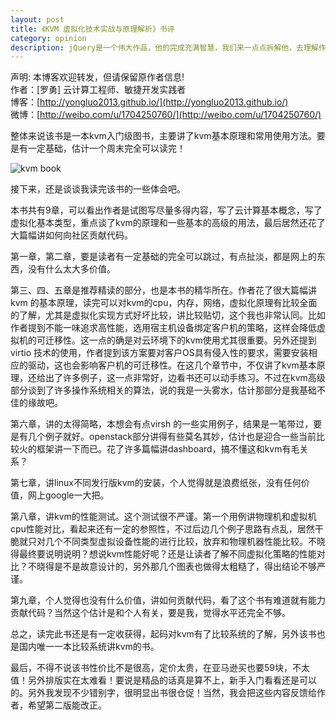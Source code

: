 ```yaml
---
layout: post
title: 《KVM 虚拟化技术实战与原理解析》书评
category: opinion
description: jQuery是一个伟大作品，他的完成充满智慧，我们来一点点拆解他，去理解作者的思想精华。
---
```


声明: 本博客欢迎转发，但请保留原作者信息!      
作者：[罗勇] 云计算工程师、敏捷开发实践者    
博客：[http://yongluo2013.github.io/](http://yongluo2013.github.io/)    
微博：[http://weibo.com/u/1704250760/](http://weibo.com/u/1704250760/)    


整体来说该书是一本kvm入门级图书，主要讲了kvm基本原理和常用使用方法。要是有一定基础，估计一个周末完全可以读完！

![kvm book](/images/2013-12-30-summary-for-2013/married.jpg/kvm-book.jpg)

接下来，还是谈谈我读完该书的一些体会吧。

本书共有9章，可以看出作者是试图写尽量多得内容，写了云计算基本概念，写了虚拟化基本类型，重点谈了kvm的原理和一些基本的高级的用法，最后居然还花了大篇幅讲如何向社区贡献代码。

第一章，第二章，要是读者有一定基础的完全可以跳过，有点扯淡，都是网上的东西，没有什么太大多价值。

第三、四、五章是推荐精读的部分，也是本书的精华所在。作者花了很大篇幅讲kvm 的基本原理，读完可以对kvm的cpu，内存，网络，虚拟化原理有比较全面的了解，尤其是虚拟化实现方式好坏比较，讲比较贴切，这个我也非常认同。比如作者提到不能一味追求高性能，选用宿主机设备绑定客户机的策略，这样会降低虚拟机的可迁移性。这一点的确是对云环境下的kvm使用尤其很重要。另外还提到virtio 技术的使用，作者提到该方案要对客户OS具有侵入性的要求，需要安装相应的驱动，这也会影响客户机的可迁移性。在这几个章节中，不仅讲了kvm基本原理，还给出了许多例子，这一点非常好，边看书还可以动手练习。不过在kvm高级部分谈到了许多操作系统相关的算法，说的我是一头雾水，估计那部分是我基础不佳的缘故吧。

第六章，讲的太得简略，本想会有点virsh 的一些实用例子，结果是一笔带过，要是有几个例子就好。openstack部分讲得有些莫名其妙，估计也是迎合一些当前比较火的框架讲一下而已。花了许多篇幅讲dashboard，搞不懂这和kvm有毛关系？

第七章，讲linux不同发行版kvm的安装，个人觉得就是浪费纸张，没有任何价值，网上google一大把。

第八章，讲kvm的性能测试。这个测试很不严谨。第一个用例讲物理机和虚拟机cpu性能对比，看起来还有一定的参照性，不过后边几个例子思路有点乱，居然干脆就只对几个不同类型虚拟设备性能的进行比较，放弃和物理机器性能比较。不晓得最终要说明说明？想说kvm性能好呢？还是让读者了解不同虚拟化策略的性能对比？不晓得是不是故意设计的，另外那几个图表也做得太粗糙了，得出结论不够严谨。

第九章，个人觉得也没有什么价值，讲如何贡献代码，看了这个书有难道就有能力贡献代码？当然这个估计是和个人有关，要是我，觉得水平还完全不够。

总之，读完此书还是有一定收获得，起码对kvm有了比较系统的了解，另外该书也是国内唯一一本比较系统讲kvm的书。

最后，不得不说该书性价比不是很高，定价太贵，在亚马逊买也要59块，不太值！另外排版实在太难看！要说是精品的话真是算不上，新手入门看看还是可以的。另外我发现不少错别字，很明显出书很仓促！当然，我会把这些内容反馈给作者，希望第二版能改正。

